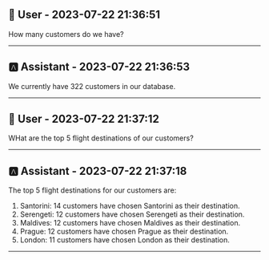 
## 👤 User - 2023-07-22 21:36:51

How many customers do we have?

---

## 🅰️ Assistant - 2023-07-22 21:36:53

We currently have 322 customers in our database.

---

## 👤 User - 2023-07-22 21:37:12

WHat are the top 5 flight destinations of our customers?

---

## 🅰️ Assistant - 2023-07-22 21:37:18

The top 5 flight destinations for our customers are:

1. Santorini: 14 customers have chosen Santorini as their destination.
2. Serengeti: 12 customers have chosen Serengeti as their destination.
3. Maldives: 12 customers have chosen Maldives as their destination.
4. Prague: 12 customers have chosen Prague as their destination.
5. London: 11 customers have chosen London as their destination.

---
